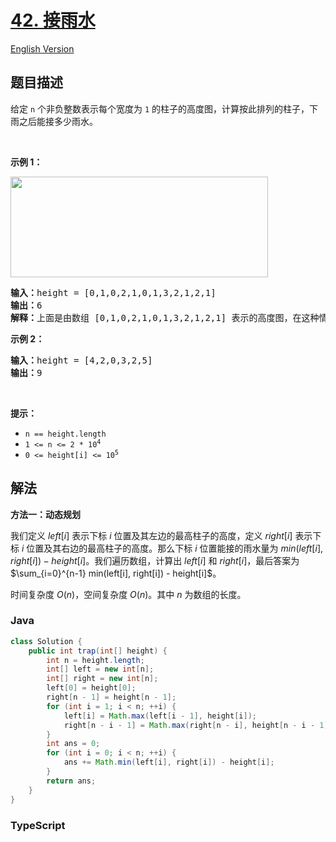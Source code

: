 # [42. 接雨水](https://leetcode.cn/problems/trapping-rain-water)

[English Version](/solution/0000-0099/0042.Trapping%20Rain%20Water/README_EN.md)

## 题目描述

<!-- 这里写题目描述 -->

<p>给定&nbsp;<code>n</code> 个非负整数表示每个宽度为 <code>1</code> 的柱子的高度图，计算按此排列的柱子，下雨之后能接多少雨水。</p>

<p>&nbsp;</p>

<p><strong>示例 1：</strong></p>

<p><img src="https://fastly.jsdelivr.net/gh/doocs/leetcode@main/solution/0000-0099/0042.Trapping%20Rain%20Water/images/rainwatertrap.png" style="height: 161px; width: 412px;" /></p>

<pre>
<strong>输入：</strong>height = [0,1,0,2,1,0,1,3,2,1,2,1]
<strong>输出：</strong>6
<strong>解释：</strong>上面是由数组 [0,1,0,2,1,0,1,3,2,1,2,1] 表示的高度图，在这种情况下，可以接 6 个单位的雨水（蓝色部分表示雨水）。 
</pre>

<p><strong>示例 2：</strong></p>

<pre>
<strong>输入：</strong>height = [4,2,0,3,2,5]
<strong>输出：</strong>9
</pre>

<p>&nbsp;</p>

<p><strong>提示：</strong></p>

<ul>
	<li><code>n == height.length</code></li>
	<li><code>1 &lt;= n &lt;= 2 * 10<sup>4</sup></code></li>
	<li><code>0 &lt;= height[i] &lt;= 10<sup>5</sup></code></li>
</ul>

## 解法

**方法一：动态规划**

我们定义 $left[i]$ 表示下标 $i$ 位置及其左边的最高柱子的高度，定义 $right[i]$ 表示下标 $i$ 位置及其右边的最高柱子的高度。那么下标 $i$ 位置能接的雨水量为 $min(left[i], right[i]) - height[i]$。我们遍历数组，计算出 $left[i]$ 和 $right[i]$，最后答案为 $\sum_{i=0}^{n-1} min(left[i], right[i]) - height[i]$。

时间复杂度 $O(n)$，空间复杂度 $O(n)$。其中 $n$ 为数组的长度。

### **Java**

```java
class Solution {
    public int trap(int[] height) {
        int n = height.length;
        int[] left = new int[n];
        int[] right = new int[n];
        left[0] = height[0];
        right[n - 1] = height[n - 1];
        for (int i = 1; i < n; ++i) {
            left[i] = Math.max(left[i - 1], height[i]);
            right[n - i - 1] = Math.max(right[n - i], height[n - i - 1]);
        }
        int ans = 0;
        for (int i = 0; i < n; ++i) {
            ans += Math.min(left[i], right[i]) - height[i];
        }
        return ans;
    }
}
```

### **TypeScript**
